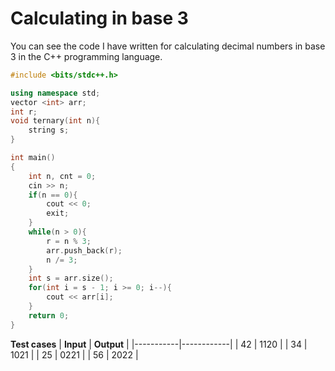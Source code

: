 # Calculating in base 3

You can see the code I have written for calculating decimal numbers in base 3 in the C++ programming language. 

```.cpp
#include <bits/stdc++.h>

using namespace std;
vector <int> arr;
int r;
void ternary(int n){
    string s;
}

int main()
{
    int n, cnt = 0;
    cin >> n;
    if(n == 0){
        cout << 0;
        exit;
    }
    while(n > 0){
        r = n % 3;
        arr.push_back(r);
        n /= 3;
    }
    int s = arr.size();
    for(int i = s - 1; i >= 0; i--){
        cout << arr[i];
    }
    return 0;
}

```

**Test cases**
| **Input** | **Output** |
|-----------|------------|
| 42        | 1120       |
| 34        | 1021       |
| 25        | 0221       |
| 56        | 2022       |
